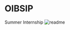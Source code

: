 # OIBSIP
Summer Internship
![readme](https://user-images.githubusercontent.com/87108573/225290294-e28aeabd-b276-48e3-815b-fc401aeb5d02.png)
